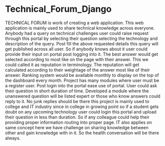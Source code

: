 # Technical_Forum_Django
TECHNICAL FORUM is work of creating a web application. This web application is mainly used to share technical knowledge across everyone. Anybody had a query on technical challenges user could raise request through this portal by selecting their question selecting the technology and description of the query. Post fill the above requested details  this query will get published across all user. So if anybody knows about it user could provide their input on portal post logging into it. The best answer would get selected according to most like on the page with their answer. This we could called it as reputation in terminology. The reputation will get calculated according to their weightage of the answer most like of their answer. Ranking system would be available monthly to display on the top of the dashboard every month. Project has many modules where user must be a register user. Post login into the portal ease use of portal.  User could ask their question in short duration of time.  Developed a module where the unanswered question will be listed expert or those who know answers could reply to it.  No junk replies should be there this project is mainly used to college and IT industry since in college in growing point so if a student  gets doubt on any upcoming technology user could login this portal and upload their question in less than duration.  So if any colleague could help their providing proper information  routing into proper page.  IT also applies on same concept here we have challenge on sharing knowledge between other and gain knowledge with in it.  So the health conversation will be there always.
